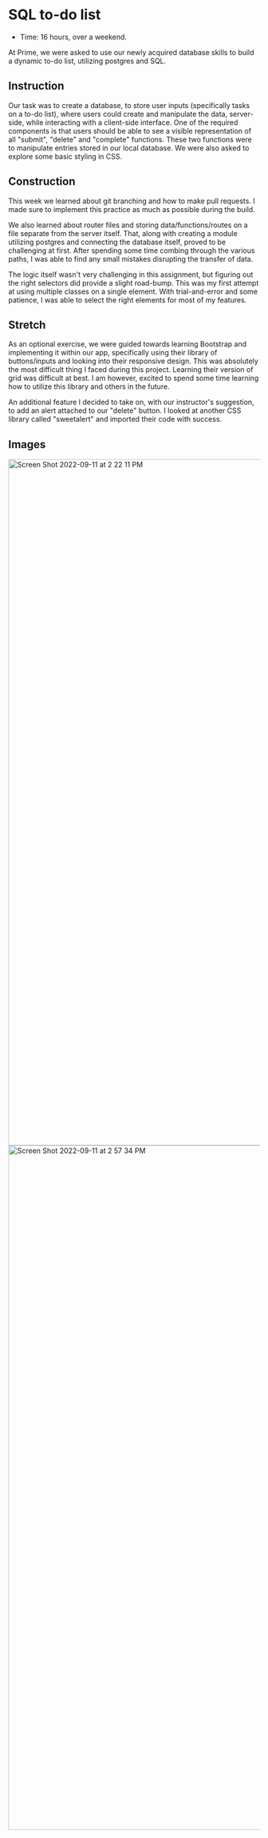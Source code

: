 # SQL to-do list
* Time: 16 hours, over a weekend.

At Prime, we were asked to use our newly acquired database skills to build a dynamic to-do list, utilizing postgres and SQL. 

## Instruction

Our task was to create a database, to store user inputs (specifically tasks on a to-do list), where users could create and manipulate the data, server-side, while interacting with a client-side interface. One of the required components is that users should be able to see a visible representation of all "submit", "delete" and "complete" functions. These two functions were to manipulate entries stored in our local database. We were also asked to explore some basic styling in CSS.

## Construction

This week we learned about git branching and how to make pull requests. I made sure to implement this practice as much as possible during the build. 

We also learned about router files and storing data/functions/routes on a file separate from the server itself. That, along with creating a module utilizing postgres and connecting the database itself, proved to be challenging at first. After spending some time combing through the various paths, I was able to find any small mistakes disrupting the transfer of data. 

The logic itself wasn't very challenging in this assignment, but figuring out the right selectors did provide a slight road-bump. This was my first attempt at using multiple classes on a single element. With trial-and-error and some patience, I was able to select the right elements for most of my features. 


## Stretch

As an optional exercise, we were guided towards learning Bootstrap and implementing it within our app, specifically using their library of buttons/inputs and looking into their responsive design. This was absolutely the most difficult thing I faced during this project. Learning their version of grid was difficult at best. I am however, excited to spend some time learning how to utilize this library and others in the future. 

An additional feature I decided to take on, with our instructor's suggestion, to add an alert attached to our "delete" button. I looked at another CSS library called "sweetalert" and imported their code with success.

## Images

<img width="1372" alt="Screen Shot 2022-09-11 at 2 22 11 PM" src="https://user-images.githubusercontent.com/105940054/189546727-d7e62888-8bbc-4148-8797-750c1c46ae0d.png">

<img width="1369" alt="Screen Shot 2022-09-11 at 2 57 34 PM" src="https://user-images.githubusercontent.com/105940054/189546766-071ab557-5e72-4ad2-bd3b-0072204208a7.png">


